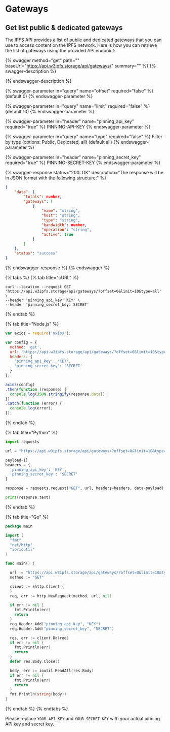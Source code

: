 # Gateways

## Get list public & dedicated gateways

The IPFS API provides a list of public and dedicated gateways that you can use to access content on the IPFS network. Here is how you can retrieve the list of gateways using the provided API endpoint:

{% swagger method="get" path="" baseUrl="https://api.w3ipfs.storage/api/gateways/" summary="" %}
{% swagger-description %}

{% endswagger-description %}

{% swagger-parameter in="query" name="offset" required="false" %}
(default 0)
{% endswagger-parameter %}

{% swagger-parameter in="query" name="limit" required="false" %}
(default 10)
{% endswagger-parameter %}

{% swagger-parameter in="header" name="pinning_api_key" required="true" %}
PINNING-API-KEY
{% endswagger-parameter %}

{% swagger-parameter in="query" name="type" required="false" %}
Filter by type (options: Public, Dedicated, all) (default all)
{% endswagger-parameter %}

{% swagger-parameter in="header" name="pinning_secret_key" required="true" %}
PINNING-SECRET-KEY
{% endswagger-parameter %}

{% swagger-response status="200: OK" description="The response will be in JSON format with the following structure:" %}
```json
{
    "data": {
        "totals": number,
        "gateways": [
            {
                "name": "string",
                "host": "string",
                "type": "string",
                "bandwidth": number,
                "operation": "string",
                "active": true
            }
        ]
    },
    "status": "success"
}
```
{% endswagger-response %}
{% endswagger %}

{% tabs %}
{% tab title="cURL" %}
```
curl --location --request GET 'https://api.w3ipfs.storage/api/gateways/?offset=0&limit=10&type=all' \
--header 'pinning_api_key: KEY' \
--header 'pinning_secret_key: SECRET'
```
{% endtab %}

{% tab title="Node.js" %}
```javascript
var axios = require('axios');

var config = {
  method: 'get',
  url: 'https://api.w3ipfs.storage/api/gateways/?offset=0&limit=10&type=all',
  headers: { 
    'pinning_api_key': 'KEY', 
    'pinning_secret_key': 'SECRET'
  }
};

axios(config)
.then(function (response) {
  console.log(JSON.stringify(response.data));
})
.catch(function (error) {
  console.log(error);
});

```
{% endtab %}

{% tab title="Python" %}
```python
import requests

url = "https://api.w3ipfs.storage/api/gateways/?offset=0&limit=10&type=all"

payload={}
headers = {
  'pinning_api_key': 'KEY',
  'pinning_secret_key': 'SECRET'
}

response = requests.request("GET", url, headers=headers, data=payload)

print(response.text)
```
{% endtab %}

{% tab title="Go" %}
```go
package main

import (
  "fmt"
  "net/http"
  "io/ioutil"
)

func main() {

  url := "https://api.w3ipfs.storage/api/gateways/?offset=0&limit=10&type=all"
  method := "GET"

  client := &http.Client {
  }
  req, err := http.NewRequest(method, url, nil)

  if err != nil {
    fmt.Println(err)
    return
  }
  req.Header.Add("pinning_api_key", "KEY")
  req.Header.Add("pinning_secret_key", "SECRET")

  res, err := client.Do(req)
  if err != nil {
    fmt.Println(err)
    return
  }
  defer res.Body.Close()

  body, err := ioutil.ReadAll(res.Body)
  if err != nil {
    fmt.Println(err)
    return
  }
  fmt.Println(string(body))
}
```
{% endtab %}
{% endtabs %}

Please replace `YOUR_API_KEY` and `YOUR_SECRET_KEY` with your actual pinning API key and secret key.
